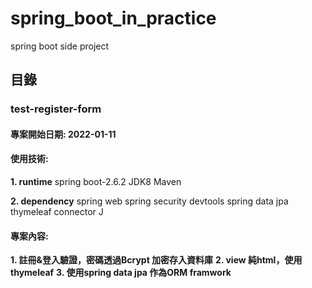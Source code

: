 # spring_boot_in_practice
spring boot side project

## 目錄
### test-register-form
#### 專案開始日期: 2022-01-11
#### 使用技術: 
**1. runtime**
spring boot-2.6.2
JDK8
Maven

**2. dependency**
spring web
spring security
devtools
spring data jpa
thymeleaf
connector J
#### 專案內容:
**1. 註冊&登入驗證，密碼透過Bcrypt 加密存入資料庫**
**2. view 純html，使用thymeleaf**
**3. 使用spring data jpa 作為ORM framwork**